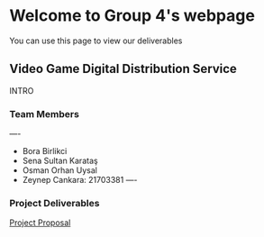 # Welcome to Group 4's webpage
You can use this page to view our deliverables

## Video Game Digital Distribution Service

INTRO

### Team Members
—-
* Bora Birlikci
* Sena Sultan Karataş
* Osman Orhan Uysal
* Zeynep Cankara: 21703381
—-
### Project Deliverables

[Project Proposal](https://docs.google.com/document/d/1iJj-kOmoQ2Lp-LSmmY9KLxmi8nFKXyfIih1fVehzSvY/edit?usp=sharing)


